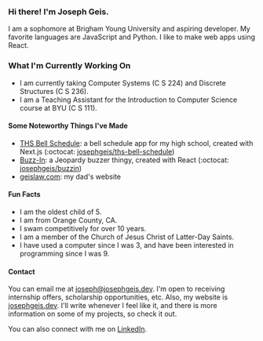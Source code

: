 ### Hi there! I'm Joseph Geis.

I am a sophomore at Brigham Young University and aspiring developer. My favorite languages are JavaScript and Python. I like to make web apps using React.

### What I'm Currently Working On

- I am currently taking Computer Systems (C S 224) and Discrete Structures (C S 236).
- I am a Teaching Assistant for the Introduction to Computer Science course at BYU (C S 111).

#### Some Noteworthy Things I've Made

- [THS Bell Schedule](https://thsbs.josephgeis.dev): a bell schedule app for my high school, created with Next.js (:octocat: [josephgeis/ths-bell-schedule](https://github.com/josephgeis/ths-bell-schedule))
- [Buzz-In](https://buzz.josephgeis.dev): a Jeopardy buzzer thingy, created with React (:octocat: [josephgeis/buzzin](https://github.com/josephgeis/buzzin))
- [geislaw.com](http://geislaw.com): my dad's website

#### Fun Facts

- I am the oldest child of 5.
- I am from Orange County, CA.
- I swam competitively for over 10 years.
- I am a member of the Church of Jesus Christ of Latter-Day Saints.
- I have used a computer since I was 3, and have been interested in programming since I was 9.

#### Contact

You can email me at [joseph@josephgeis.dev](mailto:joseph@josephgeis.dev). I'm open to receiving internship offers, scholarship opportunities, etc. Also, my website is [josephgeis.dev](https://josephgeis.dev). I'll write whenever I feel like it, and there is more information on some of my projects, so check it out.

You can also connect with me on [LinkedIn](https://www.linkedin.com/in/josephegeis/).
